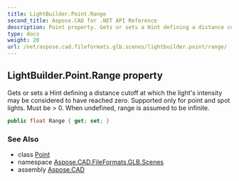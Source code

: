 ```yaml
---
title: LightBuilder.Point.Range
second_title: Aspose.CAD for .NET API Reference
description: Point property. Gets or sets a Hint defining a distance cutoff at which the lights intensity may be considered to have reached zero. Supported only for point and spot lights. Must be  0. When undefined range is assumed to be infinite
type: docs
weight: 20
url: /net/aspose.cad.fileformats.glb.scenes/lightbuilder.point/range/
---
```

## LightBuilder.Point.Range property

Gets or sets a Hint defining a distance cutoff at which the light's intensity may be considered to have reached zero. Supported only for point and spot lights. Must be &gt; 0. When undefined, range is assumed to be infinite.

```csharp
public float Range { get; set; }
```

### See Also

* class [Point](../)
* namespace [Aspose.CAD.FileFormats.GLB.Scenes](../../../aspose.cad.fileformats.glb.scenes/)
* assembly [Aspose.CAD](../../../)


